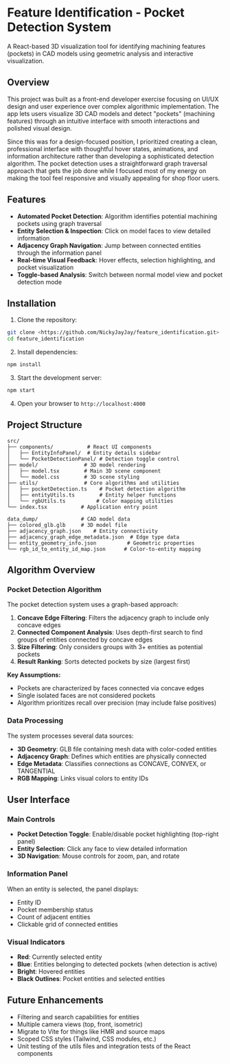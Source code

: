 # Feature Identification - Pocket Detection System

A React-based 3D visualization tool for identifying machining features (pockets) in CAD models using geometric analysis and interactive visualization.

## Overview

This project was built as a front-end developer exercise focusing on UI/UX design and user experience over complex algorithmic implementation. The app lets users visualize 3D CAD models and detect "pockets" (machining features) through an intuitive interface with smooth interactions and polished visual design.

Since this was for a design-focused position, I prioritized creating a clean, professional interface with thoughtful hover states, animations, and information architecture rather than developing a sophisticated detection algorithm. The pocket detection uses a straightforward graph traversal approach that gets the job done while I focused most of my energy on making the tool feel responsive and visually appealing for shop floor users.

## Features

- **Automated Pocket Detection**: Algorithm identifies potential machining pockets using graph traversal
- **Entity Selection & Inspection**: Click on model faces to view detailed information
- **Adjacency Graph Navigation**: Jump between connected entities through the information panel
- **Real-time Visual Feedback**: Hover effects, selection highlighting, and pocket visualization
- **Toggle-based Analysis**: Switch between normal model view and pocket detection mode

## Installation

1. Clone the repository:

```bash
git clone <https://github.com/NickyJayJay/feature_identification.git>
cd feature_identification
```

2. Install dependencies:

```bash
npm install
```

3. Start the development server:

```bash
npm start
```

4. Open your browser to `http://localhost:4000`

## Project Structure

```
src/
├── components/           # React UI components
│   ├── EntityInfoPanel/  # Entity details sidebar
│   └── PocketDetectionPanel/ # Detection toggle control
├── model/               # 3D model rendering
│   ├── model.tsx        # Main 3D scene component
│   └── model.css        # 3D scene styling
├── utils/               # Core algorithms and utilities
│   ├── pocketDetection.ts    # Pocket detection algorithm
│   ├── entityUtils.ts        # Entity helper functions
│   └── rgbUtils.ts          # Color mapping utilities
└── index.tsx           # Application entry point

data_dump/              # CAD model data
├── colored_glb.glb     # 3D model file
├── adjacency_graph.json    # Entity connectivity
├── adjacency_graph_edge_metadata.json  # Edge type data
├── entity_geometry_info.json          # Geometric properties
└── rgb_id_to_entity_id_map.json      # Color-to-entity mapping
```

## Algorithm Overview

### Pocket Detection Algorithm

The pocket detection system uses a graph-based approach:

1. **Concave Edge Filtering**: Filters the adjacency graph to include only concave edges
2. **Connected Component Analysis**: Uses depth-first search to find groups of entities connected by concave edges
3. **Size Filtering**: Only considers groups with 3+ entities as potential pockets
4. **Result Ranking**: Sorts detected pockets by size (largest first)

**Key Assumptions:**

- Pockets are characterized by faces connected via concave edges
- Single isolated faces are not considered pockets
- Algorithm prioritizes recall over precision (may include false positives)

### Data Processing

The system processes several data sources:

- **3D Geometry**: GLB file containing mesh data with color-coded entities
- **Adjacency Graph**: Defines which entities are physically connected
- **Edge Metadata**: Classifies connections as CONCAVE, CONVEX, or TANGENTIAL
- **RGB Mapping**: Links visual colors to entity IDs

## User Interface

### Main Controls

- **Pocket Detection Toggle**: Enable/disable pocket highlighting (top-right panel)
- **Entity Selection**: Click any face to view detailed information
- **3D Navigation**: Mouse controls for zoom, pan, and rotate

### Information Panel

When an entity is selected, the panel displays:

- Entity ID
- Pocket membership status
- Count of adjacent entities
- Clickable grid of connected entities

### Visual Indicators

- **Red**: Currently selected entity
- **Blue**: Entities belonging to detected pockets (when detection is active)
- **Bright**: Hovered entities
- **Black Outlines**: Pocket entities and selected entities

## Future Enhancements

- Filtering and search capabilities for entities
- Multiple camera views (top, front, isometric)
- Migrate to Vite for things like HMR and source maps
- Scoped CSS styles (Tailwind, CSS modules, etc.)
- Unit testing of the utils files and integration tests of the React components
